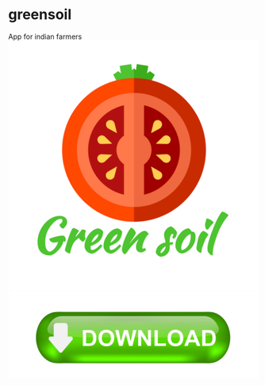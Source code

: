 # greensoil
App for indian farmers
![alt greensoil App](https://github.com/craziks-creator/greensoil/blob/main/logo.png?raw=true)
<a href="https://www.amazon.com/gp/product/B08CZXCDJ9" rel="some text">![Foo](https://github.com/craziks-creator/greensoil/blob/main/download.jpg?raw=true)</a>
